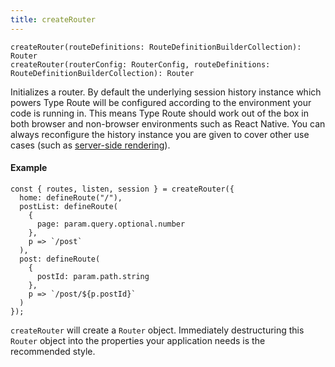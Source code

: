 ```yaml
---
title: createRouter
---
```


```tsx
createRouter(routeDefinitions: RouteDefinitionBuilderCollection): Router
createRouter(routerConfig: RouterConfig, routeDefinitions: RouteDefinitionBuilderCollection): Router
```

Initializes a router. By default the underlying session history instance which powers Type
Route will be configured according to the environment your code is running in. This
means Type Route should work out of the box in both browser and non-browser environments
such as React Native. You can always reconfigure the history instance you are given to
cover other use cases (such as [server-side rendering](../../guides/server-side-rendering.md)).

#### Example

```tsx
const { routes, listen, session } = createRouter({
  home: defineRoute("/"),
  postList: defineRoute(
    {
      page: param.query.optional.number
    },
    p => `/post`
  ),
  post: defineRoute(
    {
      postId: param.path.string
    },
    p => `/post/${p.postId}`
  )
});
```

`createRouter` will create a `Router` object. Immediately destructuring this `Router` object into the properties your application needs is the recommended style.
